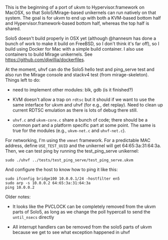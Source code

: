 This is the beginning of a port of ukvm to Hypervisor.framework on
MacOSX, so that Solo5/Mirage-based unikernels can run natively on that
system.  The goal is for ukvm to end up with both a KVM-based bottom
half and Hypervisor.framework-based bottom half, whereas the top half
is shared.

Solo5 doesn't build properly in OSX yet (although @hannesm has done a
bunch of work to make it build on FreeBSD, so I don't think it's far
off), so I build using Docker for Mac with a simple build container. I
also use containers to build Mirage unikernels.  See
https://github.com/djwillia/dockerfiles.

At the moment, uhvf can do the Solo5 hello test and ping_serve test
and also run the Mirage console and stackv4 test (from
mirage-skeleton).  Things left to do:

- need to implement other modules: blk, gdb (is it finished?)

- KVM doesn't allow a trap on `rdtsc` but it should if we want to use
  the same interface for ukvm and uhvf (for e.g., det replay).  Need
  to clean up current RDTSC emulation as there is lots of debug there
  still.

- `uhvf.c` and `ukvm-core.c` share a bunch of code; there should be a
  common part and a platform specific part at some point.  The same
  is true for the modules (e.g., `ukvm-net.c` and `uhvf-net.c`).

For networking, I'm using the `vmnet` framework.  For a predictable
MAC address, define `USE_TEST_UUID` and the unikernel will get
64:65:3a:31:64:3a.  Then, we can test ping by running the
test_ping_serve unikernel:

    sudo ./uhvf ../tests/test_ping_serve/test_ping_serve.ukvm

And configure the host to know how to ping it like this:

    sudo ifconfig bridge100 10.0.0.1/24 -hostfilter en5
    sudo arp -s 10.0.0.2 64:65:3a:31:64:3a
    ping 10.0.0.2

Older notes:

- It looks like the PVCLOCK can be completely removed from the ukvm
  parts of Solo5, as long as we change the poll hypercall to send the
  `until_nsecs` directly

- All interrupt handlers can be removed from the solo5 parts of ukvm
  because we get to see what exception happened in uhvf





